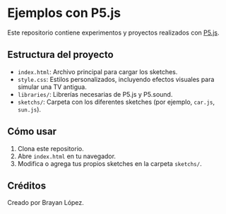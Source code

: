 # Ejemplos con P5.js

Este repositorio contiene experimentos y proyectos realizados con [P5.js](https://p5js.org/).

## Estructura del proyecto

- `index.html`: Archivo principal para cargar los sketches.
- `style.css`: Estilos personalizados, incluyendo efectos visuales para simular una TV antigua.
- `libraries/`: Librerías necesarias de P5.js y P5.sound.
- `sketchs/`: Carpeta con los diferentes sketches (por ejemplo, `car.js`, `sun.js`).

## Cómo usar

1. Clona este repositorio.
2. Abre `index.html` en tu navegador.
3. Modifica o agrega tus propios sketches en la carpeta `sketchs/`.

## Créditos

Creado por Brayan López.

